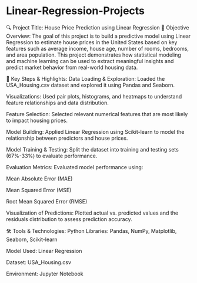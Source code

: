 # Linear-Regression-Projects

🔍 Project Title: House Price Prediction using Linear Regression
📌 Objective Overview:
The goal of this project is to build a predictive model using Linear Regression to estimate house prices in the United States based on key features such as average income, house age, number of rooms, bedrooms, and area population. This project demonstrates how statistical modeling and machine learning can be used to extract meaningful insights and predict market behavior from real-world housing data.

🎯 Key Steps & Highlights:
Data Loading & Exploration: Loaded the USA_Housing.csv dataset and explored it using Pandas and Seaborn.

Visualizations: Used pair plots, histograms, and heatmaps to understand feature relationships and data distribution.

Feature Selection: Selected relevant numerical features that are most likely to impact housing prices.

Model Building: Applied Linear Regression using Scikit-learn to model the relationship between predictors and house prices.

Model Training & Testing: Split the dataset into training and testing sets (67%-33%) to evaluate performance.

Evaluation Metrics: Evaluated model performance using:

Mean Absolute Error (MAE)

Mean Squared Error (MSE)

Root Mean Squared Error (RMSE)

Visualization of Predictions: Plotted actual vs. predicted values and the residuals distribution to assess prediction accuracy.

🛠️ Tools & Technologies:
Python Libraries: Pandas, NumPy, Matplotlib, Seaborn, Scikit-learn

Model Used: Linear Regression

Dataset: USA_Housing.csv

Environment: Jupyter Notebook

